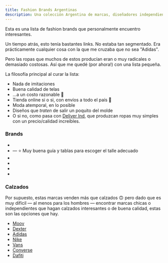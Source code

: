 ```yaml
---
title: Fashion Brands Argentinas
description: Una colección Argentina de marcas, diseñadores independientes, shops donde conseguir colecciones y prendas.
---
```


Esta es una lista de fashion brands que personalmente encuentro interesantes.

Un tiempo atrás, esto tenía bastantes links. No estaba tan segmentado. Era prácticamente cualquier cosa con la que me cruzaba que no sea "Adidas".

Pero las ropas que muchos de estos producían eran o muy radicales o demasiado costosas. Así que me quedé (por ahora!) con una lista pequeña.

La filosofía principal al curar la lista:

- Nada de imitaciones
- Buena calidad de telas
- ...a un costo razonable 🤗
- Tienda online si o si, con envíos a todo el país 🚚
- Moda atemporal, en lo posible
- Diseños que *traten* de salir un poquito del molde 
- O si no, como pasa con <a href="https://deliverind.com.ar/" target="_blank">Deliver Ind</a>, que produzcan ropas muy simples con un precio/calidad increíbles.

### Brands

-  <brand-link name="Batuk / Huoky" link="https://batukjeans.com.ar/" instagram="https://instagram.com/deliver.ind"></brand-link>
-  <brand-link name="Boston Hype" link="https://bostonhype.com.ar/"></brand-link> — ⭐ Muy buena guía y tablas para escoger el talle adecuado
-  <brand-link name="Deliver Ind" link="https://deliverind.com.ar/" instagram="https://instagram.com/deliver.ind"></brand-link>
-  <brand-link name="REVOLVER" link="https://roparevolver.com/" instagram="https://instagram.com/roparevolver"></brand-link>
-  <brand-link name="This Is Feliz Navidad" link="https://www.thisisfeliznavidad.com/" instagram="https://instagram.com/thisisfeliznavidad"></brand-link>
-  <brand-link name="HIPPY KILLER" link="https://www.hippykillercompany.com/" instagram="https://instagram.com/hippykillercompany"></brand-link>

### Calzados

Por supuesto, estas marcas venden más que calzados 🙃 pero dado que es muy difícil — al menos para los hombres — encontrar marcas chicas o independientes que hagan calzados interesantes o de buena calidad, estas son las opciones que hay.

-  [Moov](https://www.moovbydexter.com.ar/)
-  [Dexter](https://www.dexter.com.ar/)
-  [Adidas](https://adidas.com.ar/)
-  [Nike](https://www.nike.com/ar/)
-  [Vans](https://www.vans.com.ar/)
-  [Converse](https://www.converse.com.ar/)
-  [Dafiti](https://www.dafiti.com.ar/)
